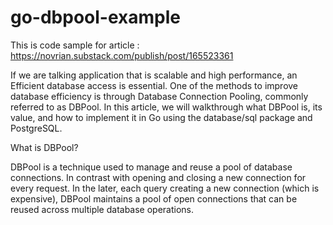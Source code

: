 # go-dbpool-example
This is code sample for article : https://novrian.substack.com/publish/post/165523361

If we are talking application that is scalable and high performance, an Efficient database access is essential. One of the methods to improve database efficiency is through Database Connection Pooling, commonly referred to as DBPool. In this article, we will walkthrough what DBPool is, its value, and how to implement it in Go using the database/sql package and PostgreSQL.

What is DBPool?

DBPool is a technique used to manage and reuse a pool of database connections. In contrast with opening and closing a new connection for every request. In the later, each query creating a new connection (which is expensive), DBPool maintains a pool of open connections that can be reused across multiple database operations.
